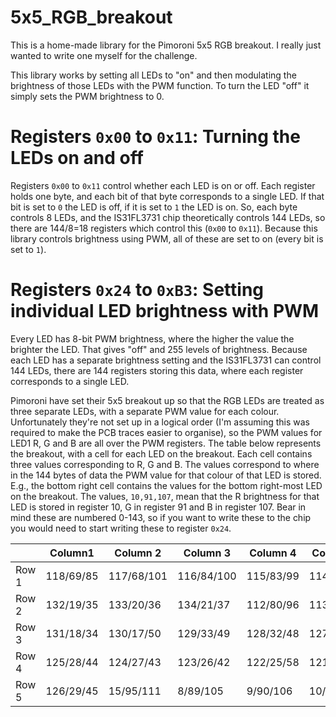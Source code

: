 # 5x5_RGB_breakout

This is a home-made library for the Pimoroni 5x5 RGB breakout.  I really just wanted to write one myself for the challenge.




This library works by setting all LEDs to "on" and then modulating the brightness of those LEDs with the PWM function.  To turn the LED "off" it simply sets the PWM brightness to 0.  

# Registers `0x00` to `0x11`: Turning the LEDs on and off

Registers `0x00` to `0x11` control whether each LED is on or off.  Each register holds one byte, and each bit of that byte corresponds to a single LED.  If that bit is set to `0` the LED is off, if it is set to `1` the LED is on.  So, each byte controls 8 LEDs, and the IS31FL3731 chip theoretically controls 144 LEDs, so there are 144/8=18 registers which control this (`0x00` to `0x11`).  Because this library controls brightness using PWM, all of these are set to on (every bit is set to `1`).

# Registers `0x24` to `0xB3`: Setting individual LED brightness with PWM

Every LED has 8-bit PWM brightness, where the higher the value the brighter the LED.  That gives "off" and 255 levels of brightness.  Because each LED has a separate brightness setting and the IS31FL3731 can control 144 LEDs, there are 144 registers storing this data, where each register corresponds to a single LED.  

Pimoroni have set their 5x5 breakout up so that the RGB LEDs are treated as three separate LEDs, with a separate PWM value for each colour.  Unfortunately they're not set up in a logical order (I'm assuming this was required to make the PCB traces easier to organise), so the PWM values for LED1 R, G and B are all over the PWM registers.  The table below represents the breakout, with a cell for each LED on the breakout.  Each cell contains three values corresponding to R, G and B.  The values correspond to where in the 144 bytes of data the PWM value for that colour of that LED is stored.  E.g., the bottom right cell contains the values for the bottom right-most LED on the breakout.  The values, `10,91,107`, mean that the R brightness for that LED is stored in register 10, G in register 91 and B in register 107.  Bear in mind these are numbered 0-143, so if you want to write these to the chip you would need to start writing these to register `0x24`.

|        | Column1 | Column 2 | Column 3 | Column 4 | Column 5
|--------|----------|----------|----------|---------|--------
|Row 1 | 118/69/85|117/68/101|116/84/100|115/83/99|114/82/98
|Row 2 | 132/19/35|133/20/36|134/21/37|112/80/96|113/81/97
|Row 3 | 131/18/34|130/17/50|129/33/49|128/32/48|127/47/63
|Row 4 | 125/28/44|124/27/43|123/26/42|122/25/58|121/41/57
|Row 5 | 126/29/45|15/95/111|8/89/105|9/90/106|10/91/107




